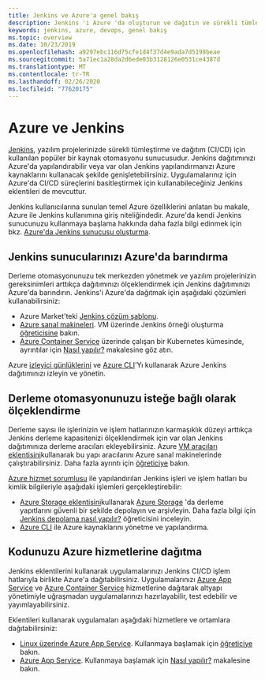 ```yaml
---
title: Jenkins ve Azure'a genel bakış
description: Jenkins 'i Azure 'da oluşturun ve dağıtın ve sürekli tümleştirme ve dağıtım (CI/CD) işlem hatlarınızı genişletmek için Azure işlem ve depolama kaynaklarını kullanın.
keywords: jenkins, azure, devops, genel bakış
ms.topic: overview
ms.date: 10/23/2019
ms.openlocfilehash: a9297ebc116d75cfe1d4f37d4e9ada7d5198beae
ms.sourcegitcommit: 5a71ec1a28da2d6ede03b3128126e0531ce4387d
ms.translationtype: MT
ms.contentlocale: tr-TR
ms.lasthandoff: 02/26/2020
ms.locfileid: "77620175"
---
```

# <a name="azure-and-jenkins"></a>Azure ve Jenkins

[Jenkins](https://jenkins.io/), yazılım projelerinizde sürekli tümleştirme ve dağıtım (CI/CD) için kullanılan popüler bir kaynak otomasyonu sunucusudur. Jenkins dağıtımınızı Azure'da yapılandırabilir veya var olan Jenkins yapılandırmanızı Azure kaynaklarını kullanacak şekilde genişletebilirsiniz. Uygulamalarınız için Azure'da CI/CD süreçlerini basitleştirmek için kullanabileceğiniz Jenkins eklentileri de mevcuttur.

Jenkins kullanıcılarına sunulan temel Azure özelliklerini anlatan bu makale, Azure ile Jenkins kullanımına giriş niteliğindedir. Azure'da kendi Jenkins sunucunuzu kullanmaya başlama hakkında daha fazla bilgi edinmek için bkz. [Azure'da Jenkins sunucusu oluşturma](install-jenkins-solution-template.md).

## <a name="host-your-jenkins-servers-in-azure"></a>Jenkins sunucularınızı Azure'da barındırma

Derleme otomasyonunuzu tek merkezden yönetmek ve yazılım projelerinizin gereksinimleri arttıkça dağıtımınızı ölçeklendirmek için Jenkins dağıtımınızı Azure'da barındırın. Jenkins'i Azure'da dağıtmak için aşağıdaki çözümleri kullanabilirsiniz:
 
- Azure Market'teki [Jenkins çözüm şablonu](install-jenkins-solution-template.md).
- [Azure sanal makineleri](/azure/virtual-machines/linux/overview). VM üzerinde Jenkins örneği oluşturma [öğreticisine](tutorial-jenkins-github-docker-cicd.md) bakın.
- [Azure Container Service](/azure/container-service/kubernetes/container-service-kubernetes-walkthrough) üzerinde çalışan bir Kubernetes kümesinde, ayrıntılar için [Nasıl yapılır?](/azure/container-service/kubernetes/container-service-kubernetes-jenkins) makalesine göz atın.

Azure [izleyici günlüklerini](/azure/log-analytics/log-analytics-overview) ve [Azure CLI](/cli/azure)'Yı kullanarak Azure Jenkins dağıtımınızı izleyin ve yönetin.

## <a name="scale-your-build-automation-on-demand"></a>Derleme otomasyonunuzu isteğe bağlı olarak ölçeklendirme

Derleme sayısı ile işlerinizin ve işlem hatlarınızın karmaşıklık düzeyi arttıkça Jenkins derleme kapasitenizi ölçeklendirmek için var olan Jenkins dağıtımınıza derleme aracıları ekleyebilirsiniz. Azure [VM aracıları eklentisini](https://plugins.jenkins.io/azure-vm-agents)kullanarak bu yapı aracılarını Azure sanal makinelerinde çalıştırabilirsiniz. Daha fazla ayrıntı için [öğreticiye](/azure/jenkins/jenkins-azure-vm-agents) bakın.

[Azure hizmet sorumlusu](/azure/azure-resource-manager/resource-group-overview) ile yapılandırılan Jenkins işleri ve işlem hatları bu kimlik bilgileriyle aşağıdaki işlemleri gerçekleştirebilir:

- [Azure Storage eklentisini](https://plugins.jenkins.io/windows-azure-storage)kullanarak [Azure Storage](/azure/storage/common/storage-introduction) 'da derleme yapıtlarını güvenli bir şekilde depolayın ve arşivleyin. Daha fazla bilgi için [Jenkins depolama nasıl yapılır?](storage-java-jenkins-continuous-integration-solution.md) öğreticisini inceleyin.
- [Azure CLI](/azure/jenkins/execute-cli-jenkins-pipeline) ile Azure kaynaklarını yönetme ve yapılandırma.

## <a name="deploy-your-code-into-azure-services"></a>Kodunuzu Azure hizmetlerine dağıtma

Jenkins eklentilerini kullanarak uygulamalarınızı Jenkins CI/CD işlem hatlarıyla birlikte Azure'a dağıtabilirsiniz. Uygulamalarınızı [Azure App Service](/azure/app-service/) ve [Azure Container Service](/azure/container-service/kubernetes/) hizmetlerine dağıtarak altyapı yönetimiyle uğraşmadan uygulamalarınızı hazırlayabilir, test edebilir ve yayımlayabilirsiniz.

 Eklentileri kullanarak uygulamaları aşağıdaki hizmetlere ve ortamlara dağıtabilirsiniz:

- [Linux üzerinde Azure App Service](/azure/app-service/containers/app-service-linux-intro). Kullanmaya başlamak için [öğreticiye](java-deploy-webapp-tutorial.md) bakın.
- [Azure App Service](/azure/app-service/overview). Kullanmaya başlamak için [Nasıl yapılır?](deploy-Jenkins-app-service-plugin.md) makalesine bakın.
